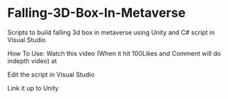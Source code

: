 # Falling-3D-Box-In-Metaverse
Scripts to build falling 3d box in metaverse using Unity and C# script in Visual Studio

How To Use:
Watch this video (When it hit 100Likes and Comment will do indepth video) at 

Edit the script in Visual Studio

Link it up to Unity
